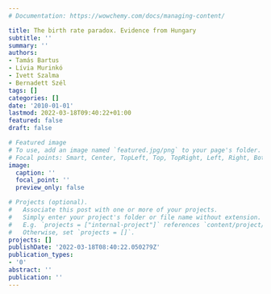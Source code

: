 ```yaml
---
# Documentation: https://wowchemy.com/docs/managing-content/

title: The birth rate paradox. Evidence from Hungary
subtitle: ''
summary: ''
authors:
- Tamás Bartus
- Lívia Murinkó
- Ivett Szalma
- Bernadett Szél
tags: []
categories: []
date: '2010-01-01'
lastmod: 2022-03-18T09:40:22+01:00
featured: false
draft: false

# Featured image
# To use, add an image named `featured.jpg/png` to your page's folder.
# Focal points: Smart, Center, TopLeft, Top, TopRight, Left, Right, BottomLeft, Bottom, BottomRight.
image:
  caption: ''
  focal_point: ''
  preview_only: false

# Projects (optional).
#   Associate this post with one or more of your projects.
#   Simply enter your project's folder or file name without extension.
#   E.g. `projects = ["internal-project"]` references `content/project/deep-learning/index.md`.
#   Otherwise, set `projects = []`.
projects: []
publishDate: '2022-03-18T08:40:22.050279Z'
publication_types:
- '0'
abstract: ''
publication: ''
---
```

